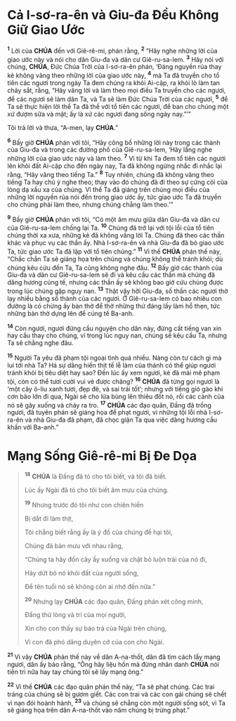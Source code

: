 # Cả I-sơ-ra-ên và Giu-đa Đều Không Giữ Giao Ước

<sup><b>1</b></sup> Lời của **CHÚA** đến với Giê-rê-mi, phán rằng, <sup><b>2</b></sup> “Hãy nghe những lời của giao ước này và nói cho dân Giu-đa và dân cư Giê-ru-sa-lem. <sup><b>3</b></sup> Hãy nói với chúng, **CHÚA**, Đức Chúa Trời của I-sơ-ra-ên phán, ‘Đáng nguyền rủa thay kẻ không vâng theo những lời của giao ước này, <sup><b>4</b></sup> mà Ta đã truyền cho tổ tiên các ngươi trong ngày Ta đem chúng ra khỏi Ai-cập, ra khỏi lò làm tan chảy sắt, rằng, “Hãy vâng lời và làm theo mọi điều Ta truyền cho các ngươi, để các ngươi sẽ làm dân Ta, và Ta sẽ làm Đức Chúa Trời của các ngươi, <sup><b>5</b></sup> để Ta sẽ thực hiện lời thề Ta đã thề với tổ tiên các ngươi, để ban cho chúng một xứ đượm sữa và mật; ấy là xứ các ngươi đang sống ngày nay.”’”

Tôi trả lời và thưa, “A-men, lạy **CHÚA**.”

<sup><b>6</b></sup> Bấy giờ **CHÚA** phán với tôi, “Hãy công bố những lời này trong các thành của Giu-đa và trong các đường phố của Giê-ru-sa-lem, ‘Hãy lắng nghe những lời của giao ước này và làm theo. <sup><b>7</b></sup> Vì từ khi Ta đem tổ tiên các ngươi lên khỏi đất Ai-cập cho đến ngày nay, Ta đã không ngừng nhắc đi nhắc lại rằng, “Hãy vâng theo tiếng Ta.” <sup><b>8</b></sup> Tuy nhiên, chúng đã không vâng theo tiếng Ta hay chú ý nghe theo; thay vào đó chúng đã đi theo sự cứng cỏi của lòng dạ xấu xa của chúng. Vì thế Ta đã giáng trên chúng mọi điều của những lời nguyền rủa nói đến trong giao ước ấy, tức giao ước Ta đã truyền cho chúng phải làm theo, nhưng chúng chẳng làm theo.’”

<sup><b>9</b></sup> Bấy giờ **CHÚA** phán với tôi, “Có một âm mưu giữa dân Giu-đa và dân cư của Giê-ru-sa-lem chống lại Ta. <sup><b>10</b></sup> Chúng đã trở lại với tội lỗi của tổ tiên chúng thời xa xưa, những kẻ đã không vâng lời Ta. Chúng đã theo các thần khác và phục vụ các thần ấy. Nhà I-sơ-ra-ên và nhà Giu-đa đã bỏ giao ước Ta, tức giao ước Ta đã lập với tổ tiên chúng.” <sup><b>11</b></sup> Vì thế **CHÚA** phán thế này, “Chắc chắn Ta sẽ giáng họa trên chúng và chúng không thể tránh khỏi; dù chúng kêu cứu đến Ta, Ta cũng không nghe đâu. <sup><b>12</b></sup> Bấy giờ các thành của Giu-đa và dân cư Giê-ru-sa-lem sẽ đi và kêu cầu các thần mà chúng đã dâng hương cúng tế, nhưng các thần ấy sẽ không bao giờ cứu chúng được trong lúc chúng gặp nguy nan. <sup><b>13</b></sup> Thật vậy hỡi Giu-đa, số thần các ngươi thờ lạy nhiều bằng số thành của các ngươi. Ở Giê-ru-sa-lem có bao nhiêu con đường là có chừng ấy bàn thờ để thờ những thứ đáng lấy làm hổ thẹn, tức những bàn thờ dựng lên để cúng tế Ba-anh.

<sup><b>14</b></sup> Còn ngươi, ngươi đừng cầu nguyện cho dân này, đừng cất tiếng van xin hay cầu thay cho chúng, vì trong lúc nguy nan, chúng sẽ kêu cầu Ta, nhưng Ta sẽ chẳng nghe đâu.

<sup><b>15</b></sup> Người Ta yêu đã phạm tội ngoại tình quá nhiều. Nàng còn tư cách gì mà lui tới nhà Ta? Há sự dâng hiến thịt tế lễ làm của thánh có thể giúp ngươi tránh khỏi bị tiêu diệt hay sao? Đến lúc ấy xem ngươi, kẻ đã mải mê phạm tội, còn có thể tươi cười vui vẻ được chăng? <sup><b>16</b></sup> **CHÚA** đã từng gọi ngươi là ‘một cây ô-liu xanh tươi, đẹp đẽ, và sai trái tốt’; nhưng với tiếng gió gào khi cơn bão lớn đi qua, Ngài sẽ cho lửa bùng lên thiêu đốt nó, rồi các cành của nó sẽ gãy xuống và cháy ra tro. <sup><b>17</b></sup> **CHÚA** các đạo quân, Đấng đã trồng ngươi, đã tuyên phán sẽ giáng họa để phạt ngươi, vì những tội lỗi nhà I-sơ-ra-ên và nhà Giu-đa đã phạm, đã chọc giận Ta qua việc dâng hương cầu khấn với Ba-anh.”

# Mạng Sống Giê-rê-mi Bị Đe Dọa

> <sup><b>18</b></sup> **CHÚA** là Đấng đã tỏ cho tôi biết, và tôi đã biết.
>
> Lúc ấy Ngài đã tỏ cho tôi biết âm mưu của chúng.
>
> <sup><b>19</b></sup> Nhưng trước đó tôi như con chiên hiền
>
> Bị dắt đi làm thịt,
>
> Tôi chẳng biết rằng ấy là ý đồ của chúng để hại tôi,
>
> Chúng đã bàn mưu với nhau rằng,
>
> “Chúng ta hãy đốn cây ấy xuống và chặt bỏ luôn trái của nó đi,
>
> Hãy dứt bỏ nó khỏi đất của người sống,
>
> Để tên tuổi nó sẽ không còn ai nhớ đến nữa.”
>
> <sup><b>20</b></sup> Nhưng lạy **CHÚA** các đạo quân, Đấng phán xét công minh,
>
> Đấng thử lòng và trí của mọi người,
>
> Xin cho con thấy sự báo trả của Ngài trên chúng,
>
> Vì con đã phó dâng duyên cớ của con cho Ngài.

<sup><b>21</b></sup> Vì vậy **CHÚA** phán thế này về dân A-na-thốt, dân đã tìm cách lấy mạng ngươi, dân ấy bảo rằng, “Ông hãy liệu hồn mà đừng nhân danh **CHÚA** nói tiên tri nữa hay tay chúng tôi sẽ lấy mạng ông.”

<sup><b>22</b></sup> Vì thế **CHÚA** các đạo quân phán thế này, “Ta sẽ phạt chúng. Các trai tráng của chúng sẽ bị gươm giết. Các con trai và các con gái chúng sẽ chết vì nạn đói hoành hành, <sup><b>23</b></sup> và chúng sẽ chẳng còn một người sống sót, vì Ta sẽ giáng họa trên dân A-na-thốt vào năm chúng bị trừng phạt.”

